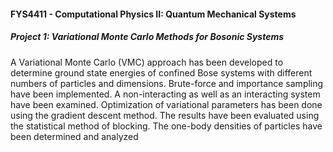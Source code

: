 #### FYS4411 - Computational Physics II: Quantum Mechanical Systems 
##### Project 1: Variational Monte Carlo Methods for Bosonic Systems

A Variational Monte Carlo (VMC) approach has been developed to determine ground state energies of confined Bose systems with different numbers of particles and dimensions. Brute-force and importance sampling have been implemented. A non-interacting as well as an interacting system have been examined. Optimization of variational parameters has been done using the gradient descent method. The results have been evaluated using the statistical method of blocking. The one-body densities of particles have been determined and analyzed
